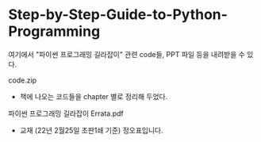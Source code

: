 # Step-by-Step-Guide-to-Python-Programming

여기에서 "파이썬 프로그래밍 길라잡이" 관련 code들, PPT 파일 등을 내려받을 수 있다.

code.zip
- 책에 나오는 코드들을 chapter 별로 정리해 두었다.

파이썬 프로그래밍 길라잡이 Errata.pdf
- 교재 (22년 2월25일 초판1쇄 기준) 정오표입니다.

